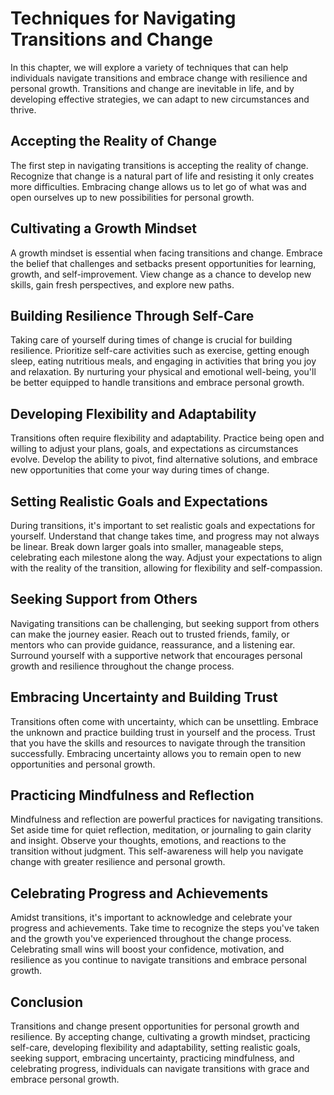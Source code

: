 Techniques for Navigating Transitions and Change
============================================================

In this chapter, we will explore a variety of techniques that can help individuals navigate transitions and embrace change with resilience and personal growth. Transitions and change are inevitable in life, and by developing effective strategies, we can adapt to new circumstances and thrive.

Accepting the Reality of Change
-------------------------------

The first step in navigating transitions is accepting the reality of change. Recognize that change is a natural part of life and resisting it only creates more difficulties. Embracing change allows us to let go of what was and open ourselves up to new possibilities for personal growth.

Cultivating a Growth Mindset
----------------------------

A growth mindset is essential when facing transitions and change. Embrace the belief that challenges and setbacks present opportunities for learning, growth, and self-improvement. View change as a chance to develop new skills, gain fresh perspectives, and explore new paths.

Building Resilience Through Self-Care
-------------------------------------

Taking care of yourself during times of change is crucial for building resilience. Prioritize self-care activities such as exercise, getting enough sleep, eating nutritious meals, and engaging in activities that bring you joy and relaxation. By nurturing your physical and emotional well-being, you'll be better equipped to handle transitions and embrace personal growth.

Developing Flexibility and Adaptability
---------------------------------------

Transitions often require flexibility and adaptability. Practice being open and willing to adjust your plans, goals, and expectations as circumstances evolve. Develop the ability to pivot, find alternative solutions, and embrace new opportunities that come your way during times of change.

Setting Realistic Goals and Expectations
----------------------------------------

During transitions, it's important to set realistic goals and expectations for yourself. Understand that change takes time, and progress may not always be linear. Break down larger goals into smaller, manageable steps, celebrating each milestone along the way. Adjust your expectations to align with the reality of the transition, allowing for flexibility and self-compassion.

Seeking Support from Others
---------------------------

Navigating transitions can be challenging, but seeking support from others can make the journey easier. Reach out to trusted friends, family, or mentors who can provide guidance, reassurance, and a listening ear. Surround yourself with a supportive network that encourages personal growth and resilience throughout the change process.

Embracing Uncertainty and Building Trust
----------------------------------------

Transitions often come with uncertainty, which can be unsettling. Embrace the unknown and practice building trust in yourself and the process. Trust that you have the skills and resources to navigate through the transition successfully. Embracing uncertainty allows you to remain open to new opportunities and personal growth.

Practicing Mindfulness and Reflection
-------------------------------------

Mindfulness and reflection are powerful practices for navigating transitions. Set aside time for quiet reflection, meditation, or journaling to gain clarity and insight. Observe your thoughts, emotions, and reactions to the transition without judgment. This self-awareness will help you navigate change with greater resilience and personal growth.

Celebrating Progress and Achievements
-------------------------------------

Amidst transitions, it's important to acknowledge and celebrate your progress and achievements. Take time to recognize the steps you've taken and the growth you've experienced throughout the change process. Celebrating small wins will boost your confidence, motivation, and resilience as you continue to navigate transitions and embrace personal growth.

Conclusion
----------

Transitions and change present opportunities for personal growth and resilience. By accepting change, cultivating a growth mindset, practicing self-care, developing flexibility and adaptability, setting realistic goals, seeking support, embracing uncertainty, practicing mindfulness, and celebrating progress, individuals can navigate transitions with grace and embrace personal growth.
